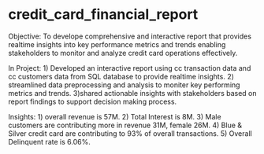 # credit_card_financial_report
Objective: To develope comprehensive and interactive report that provides realtime insights into key performance metrics
          and trends enabling stakeholders to monitor and analyze credit card operations effectively.

In Project:
          1) Developed an interactive report using cc transaction data and cc customers data from SQL database to provide realtime insights.
          2) streamlined data preprocessing and analysis to moniter key performing metrics and trends.
          3)shared actionable insights with stakeholders based on report findings to support decision making process.

Insights:
          1) overall revenue is 57M.
          2) Total Interest is 8M.
          3) Male customers are contributing more in revenue 31M, female 26M.
          4) Blue & Silver credit card are contributing to 93% of overall transactions.
          5) Overall Delinquent rate is 6.06%.


          
